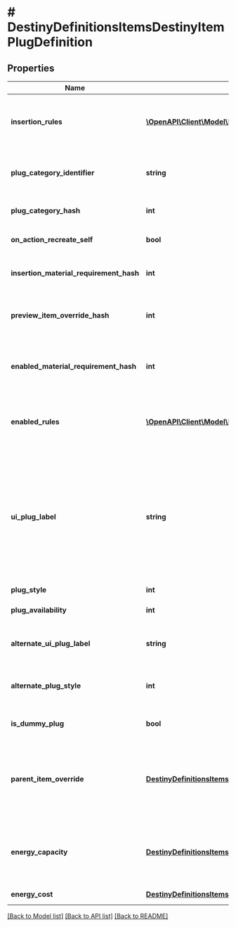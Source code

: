 # # DestinyDefinitionsItemsDestinyItemPlugDefinition

## Properties

Name | Type | Description | Notes
------------ | ------------- | ------------- | -------------
**insertion_rules** | [**\OpenAPI\Client\Model\DestinyDefinitionsItemsDestinyPlugRuleDefinition[]**](DestinyDefinitionsItemsDestinyPlugRuleDefinition.md) | The rules around when this plug can be inserted into a socket, aside from the socket&#39;s individual restrictions.  The live data DestinyItemPlugComponent.insertFailIndexes will be an index into this array, so you can pull out the failure strings appropriate for the user. | [optional]
**plug_category_identifier** | **string** | The string identifier for the plug&#39;s category. Use the socket&#39;s DestinySocketTypeDefinition.plugWhitelist to determine whether this plug can be inserted into the socket. | [optional]
**plug_category_hash** | **int** | The hash for the plugCategoryIdentifier. You can use this instead if you wish: I put both in the definition for debugging purposes. | [optional]
**on_action_recreate_self** | **bool** | If you successfully socket the item, this will determine whether or not you get \&quot;refunded\&quot; on the plug. | [optional]
**insertion_material_requirement_hash** | **int** | If inserting this plug requires materials, this is the hash identifier for looking up the DestinyMaterialRequirementSetDefinition for those requirements. | [optional]
**preview_item_override_hash** | **int** | In the game, if you&#39;re inspecting a plug item directly, this will be the item shown with the plug attached. Look up the DestinyInventoryItemDefinition for this hash for the item. | [optional]
**enabled_material_requirement_hash** | **int** | It&#39;s not enough for the plug to be inserted. It has to be enabled as well. For it to be enabled, it may require materials. This is the hash identifier for the DestinyMaterialRequirementSetDefinition for those requirements, if there is one. | [optional]
**enabled_rules** | [**\OpenAPI\Client\Model\DestinyDefinitionsItemsDestinyPlugRuleDefinition[]**](DestinyDefinitionsItemsDestinyPlugRuleDefinition.md) | The rules around whether the plug, once inserted, is enabled and providing its benefits.  The live data DestinyItemPlugComponent.enableFailIndexes will be an index into this array, so you can pull out the failure strings appropriate for the user. | [optional]
**ui_plug_label** | **string** | Plugs can have arbitrary, UI-defined identifiers that the UI designers use to determine the style applied to plugs. Unfortunately, we have neither a definitive list of these labels nor advance warning of when new labels might be applied or how that relates to how they get rendered. If you want to, you can refer to known labels to change your own styles: but know that new ones can be created arbitrarily, and we have no way of associating the labels with any specific UI style guidance... you&#39;ll have to piece that together on your end. Or do what we do, and just show plugs more generically, without specialized styles. | [optional]
**plug_style** | **int** |  | [optional]
**plug_availability** | **int** | Indicates the rules about when this plug can be used. See the PlugAvailabilityMode enumeration for more information! | [optional]
**alternate_ui_plug_label** | **string** | If the plug meets certain state requirements, it may have an alternative label applied to it. This is the alternative label that will be applied in such a situation. | [optional]
**alternate_plug_style** | **int** | The alternate plug of the plug: only applies when the item is in states that only the server can know about and control, unfortunately. See AlternateUiPlugLabel for the related label info. | [optional]
**is_dummy_plug** | **bool** | If TRUE, this plug is used for UI display purposes only, and doesn&#39;t have any interesting effects of its own. | [optional]
**parent_item_override** | [**DestinyDefinitionsItemsDestinyParentItemOverride**](DestinyDefinitionsItemsDestinyParentItemOverride.md) | Do you ever get the feeling that a system has become so overburdened by edge cases that it probably should have become some other system entirely? So do I!  In totally unrelated news, Plugs can now override properties of their parent items. This is some of the relevant definition data for those overrides.  If this is populated, it will have the override data to be applied when this plug is applied to an item. | [optional]
**energy_capacity** | [**DestinyDefinitionsItemsDestinyEnergyCapacityEntry**](DestinyDefinitionsItemsDestinyEnergyCapacityEntry.md) | IF not null, this plug provides Energy capacity to the item in which it is socketed. In Armor 2.0 for example, is implemented in a similar way to Masterworks, where visually it&#39;s a single area of the UI being clicked on to \&quot;Upgrade\&quot; to higher energy levels, but it&#39;s actually socketing new plugs. | [optional]
**energy_cost** | [**DestinyDefinitionsItemsDestinyEnergyCostEntry**](DestinyDefinitionsItemsDestinyEnergyCostEntry.md) | IF not null, this plug has an energy cost. This contains the details of that cost. | [optional]

[[Back to Model list]](../../README.md#models) [[Back to API list]](../../README.md#endpoints) [[Back to README]](../../README.md)
